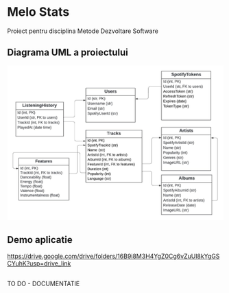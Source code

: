 # Melo Stats
Proiect pentru disciplina Metode Dezvoltare Software

## Diagrama UML a proiectului

![Final Database](https://github.com/lianaglazov/melo-stats/blob/database-demo/Final%20Database.jpeg)

## Demo aplicatie
https://drive.google.com/drive/folders/16B9i8M3H4YgZ0Cg6vZuUl8kYgGSCYuhK?usp=drive_link
## 
TO DO - DOCUMENTATIE
